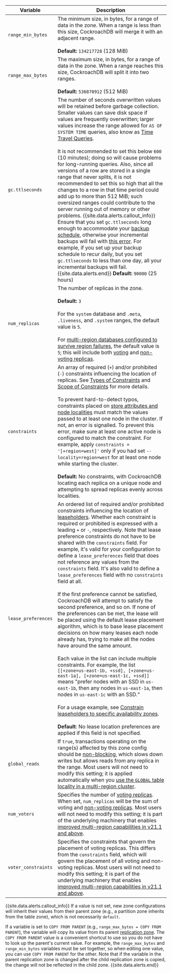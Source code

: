Variable | Description
------|------------
`range_min_bytes` | <a name="range-min-bytes"></a> The minimum size, in bytes, for a range of data in the zone. When a range is less than this size, CockroachDB will merge it with an adjacent range.<br><br>**Default:** `134217728` (128 MiB)
`range_max_bytes` | <a name="range-max-bytes"></a> The maximum size, in bytes, for a range of data in the zone. When a range reaches this size, CockroachDB will split it into two ranges.<br><br>**Default:** `536870912` (512 MiB)
`gc.ttlseconds` | <a name="gc-ttlseconds"></a> The number of seconds overwritten values will be retained before garbage collection. Smaller values can save disk space if values are frequently overwritten; larger values increase the range allowed for `AS OF SYSTEM TIME` queries, also know as [Time Travel Queries](select-clause.html#select-historical-data-time-travel).<br><br>It is not recommended to set this below `600` (10 minutes); doing so will cause problems for long-running queries. Also, since all versions of a row are stored in a single range that never splits, it is not recommended to set this so high that all the changes to a row in that time period could add up to more than 512 MiB; such oversized ranges could contribute to the server running out of memory or other problems. {{site.data.alerts.callout_info}} Ensure that you set `gc.ttlseconds` long enough to accommodate your [backup schedule](create-schedule-for-backup.html), otherwise your incremental backups will fail with [this error](common-errors.html#protected-ts-verification-error). For example, if you set up your backup schedule to recur daily, but you set `gc.ttlseconds` to less than one day, all your incremental backups will fail.{{site.data.alerts.end}} **Default:** `90000` (25 hours)
`num_replicas` | <a name="num_replicas"></a> The number of replicas in the zone.<br><br>**Default:** `3`<br><br>For the `system` database and `.meta`, `.liveness`, and `.system` ranges, the default value is `5`.<br /><br />For [multi-region databases configured to survive region failures](multiregion-overview.html#surviving-region-failures), the default value is `5`; this will include both [voting](#num_voters) and [non-voting replicas](architecture/replication-layer.html#non-voting-replicas).
`constraints` | <a name="constraints"></a> An array of required (`+`) and/or prohibited (`-`) constraints influencing the location of replicas. See [Types of Constraints](configure-replication-zones.html#types-of-constraints) and [Scope of Constraints](configure-replication-zones.html#scope-of-constraints) for more details.<br/><br/>To prevent hard-to-detect typos, constraints placed on [store attributes and node localities](configure-replication-zones.html#descriptive-attributes-assigned-to-nodes) must match the values passed to at least one node in the cluster. If not, an error is signalled. To prevent this error, make sure at least one active node is configured to match the constraint. For example, apply `constraints = '[+region=west]'` only if you had set `--locality=region=west` for at least one node while starting the cluster.<br/><br/>**Default:** No constraints, with CockroachDB locating each replica on a unique node and attempting to spread replicas evenly across localities.
`lease_preferences` <a name="lease_preferences"></a> | An ordered list of required and/or prohibited constraints influencing the location of [leaseholders](architecture/overview.html#architecture-leaseholder).  Whether each constraint is required or prohibited is expressed with a leading `+` or `-`, respectively.  Note that lease preference constraints do not have to be shared with the `constraints` field.  For example, it's valid for your configuration to define a `lease_preferences` field that does not reference any values from the `constraints` field.  It's also valid to define a `lease_preferences` field with no `constraints` field at all. <br /><br />  If the first preference cannot be satisfied, CockroachDB will attempt to satisfy the second preference, and so on.  If none of the preferences can be met, the lease will be placed using the default lease placement algorithm, which is to base lease placement decisions on how many leases each node already has, trying to make all the nodes have around the same amount.<br /><br />Each value in the list can include multiple constraints.  For example, the list `[[+zone=us-east-1b, +ssd], [+zone=us-east-1a], [+zone=us-east-1c, +ssd]]` means "prefer nodes with an SSD in `us-east-1b`, then any nodes in `us-east-1a`, then nodes in `us-east-1c` with an SSD."<br /><br /> For a usage example, see [Constrain leaseholders to specific availability zones](configure-replication-zones.html#constrain-leaseholders-to-specific-availability-zones).<br /><br />**Default**: No lease location preferences are applied if this field is not specified.
`global_reads` | <a name="global_reads"></a> If `true`, transactions operating on the range(s) affected by this zone config should be [non-blocking](architecture/transaction-layer.html#non-blocking-transactions), which slows down writes but allows reads from any replica in the range. Most users will not need to modify this setting; it is applied automatically when you [use the `GLOBAL` table locality in a multi-region cluster](global-tables.html).
`num_voters` | <a name="num_voters"></a> Specifies the number of [voting replicas](architecture/life-of-a-distributed-transaction.html#consensus). When set, `num_replicas` will be the sum of voting and [non-voting replicas](architecture/replication-layer.html#non-voting-replicas). Most users will not need to modify this setting; it is part of the underlying machinery that enables [improved multi-region capabilities in v21.1 and above](multiregion-overview.html).
`voter_constraints` | <a name="voter_constraints"></a> Specifies the constraints that govern the placement of voting replicas. This differs from the `constraints` field, which will govern the placement of all voting and non-voting replicas. Most users will not need to modify this setting; it is part of the underlying machinery that enables [improved multi-region capabilities in v21.1 and above](multiregion-overview.html).

{{site.data.alerts.callout_info}}
If a value is not set, new zone configurations will inherit their values from their parent zone (e.g., a partition zone inherits from the table zone), which is not necessarily `default`.

If a variable is set to `COPY FROM PARENT` (e.g., `range_max_bytes = COPY FROM PARENT`), the variable will copy its value from its parent [replication zone](configure-replication-zones.html). The `COPY FROM PARENT` value is a convenient shortcut to use so you do not have to look up the parent's current value. For example, the `range_max_bytes` and `range_min_bytes` variables must be set together, so when editing one value, you can use `COPY FROM PARENT` for the other. Note that if the variable in the parent replication zone is changed after the child replication zone is copied, the change will not be reflected in the child zone.
{{site.data.alerts.end}}
